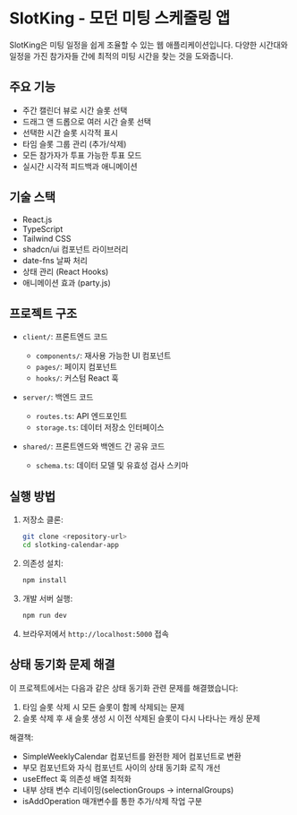 # SlotKing - 모던 미팅 스케줄링 앱

SlotKing은 미팅 일정을 쉽게 조율할 수 있는 웹 애플리케이션입니다. 다양한 시간대와 일정을 가진 참가자들 간에 최적의 미팅 시간을 찾는 것을 도와줍니다.

## 주요 기능

- 주간 캘린더 뷰로 시간 슬롯 선택
- 드래그 앤 드롭으로 여러 시간 슬롯 선택
- 선택한 시간 슬롯 시각적 표시
- 타임 슬롯 그룹 관리 (추가/삭제)
- 모든 참가자가 투표 가능한 투표 모드
- 실시간 시각적 피드백과 애니메이션

## 기술 스택

- React.js
- TypeScript
- Tailwind CSS
- shadcn/ui 컴포넌트 라이브러리
- date-fns 날짜 처리
- 상태 관리 (React Hooks)
- 애니메이션 효과 (party.js)

## 프로젝트 구조

- `client/`: 프론트엔드 코드
  - `components/`: 재사용 가능한 UI 컴포넌트
  - `pages/`: 페이지 컴포넌트
  - `hooks/`: 커스텀 React 훅
  
- `server/`: 백엔드 코드
  - `routes.ts`: API 엔드포인트
  - `storage.ts`: 데이터 저장소 인터페이스

- `shared/`: 프론트엔드와 백엔드 간 공유 코드
  - `schema.ts`: 데이터 모델 및 유효성 검사 스키마

## 실행 방법

1. 저장소 클론:
   ```bash
   git clone <repository-url>
   cd slotking-calendar-app
   ```

2. 의존성 설치:
   ```bash
   npm install
   ```

3. 개발 서버 실행:
   ```bash
   npm run dev
   ```

4. 브라우저에서 `http://localhost:5000` 접속

## 상태 동기화 문제 해결

이 프로젝트에서는 다음과 같은 상태 동기화 관련 문제를 해결했습니다:

1. 타임 슬롯 삭제 시 모든 슬롯이 함께 삭제되는 문제
2. 슬롯 삭제 후 새 슬롯 생성 시 이전 삭제된 슬롯이 다시 나타나는 캐싱 문제

해결책:
- SimpleWeeklyCalendar 컴포넌트를 완전한 제어 컴포넌트로 변환
- 부모 컴포넌트와 자식 컴포넌트 사이의 상태 동기화 로직 개선
- useEffect 훅 의존성 배열 최적화
- 내부 상태 변수 리네이밍(selectionGroups → internalGroups)
- isAddOperation 매개변수를 통한 추가/삭제 작업 구분